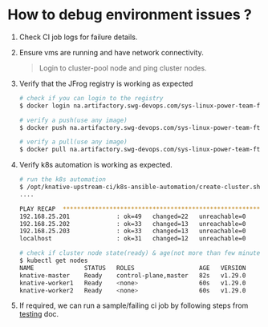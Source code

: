 # How to debug environment issues ?

1. Check CI job logs for failure details.

2. Ensure vms are running and have network connectivity.
    > Login to cluster-pool node and ping cluster nodes.

3. Verify that the JFrog registry is working as expected
    ```bash
    # check if you can login to the registry
    $ docker login na.artifactory.swg-devops.com/sys-linux-power-team-ftp3distro-docker-images-docker-local

    # verify a push(use any image)
    $ docker push na.artifactory.swg-devops.com/sys-linux-power-team-ftp3distro-docker-images-docker-local/knative/openzipkin/zipkin:test

    # verify a pull(use any image)
    $ docker pull na.artifactory.swg-devops.com/sys-linux-power-team-ftp3distro-docker-images-docker-local/knative/openzipkin/zipkin:test
    ```
    
4. Verify k8s automation is working as expected.
    ```bash
    # run the k8s automation
    $ /opt/knative-upstream-ci/k8s-ansible-automation/create-cluster.sh knative 
    ....

    PLAY RECAP  ******************************************************************************************************************** *************
    192.168.25.201             : ok=49   changed=22   unreachable=0    failed=0    skipped=13   rescued=0    ignored=0
    192.168.25.202             : ok=33   changed=13   unreachable=0    failed=0    skipped=19   rescued=0    ignored=0
    192.168.25.203             : ok=33   changed=13   unreachable=0    failed=0    skipped=19   rescued=0    ignored=0
    localhost                  : ok=31   changed=12   unreachable=0    failed=0    skipped=10   rescued=0    ignored=0

    # check if cluster node state(ready) & age(not more than few minutes)
    $ kubectl get nodes
    NAME              STATUS   ROLES                  AGE   VERSION
    knative-master    Ready    control-plane,master   82s   v1.29.0
    knative-worker1   Ready    <none>                 60s   v1.29.0
    knative-worker2   Ready    <none>                 60s   v1.29.0
    ```

5. If required, we can run a sample/failing ci job by following steps from [testing](./testing.md) doc.
